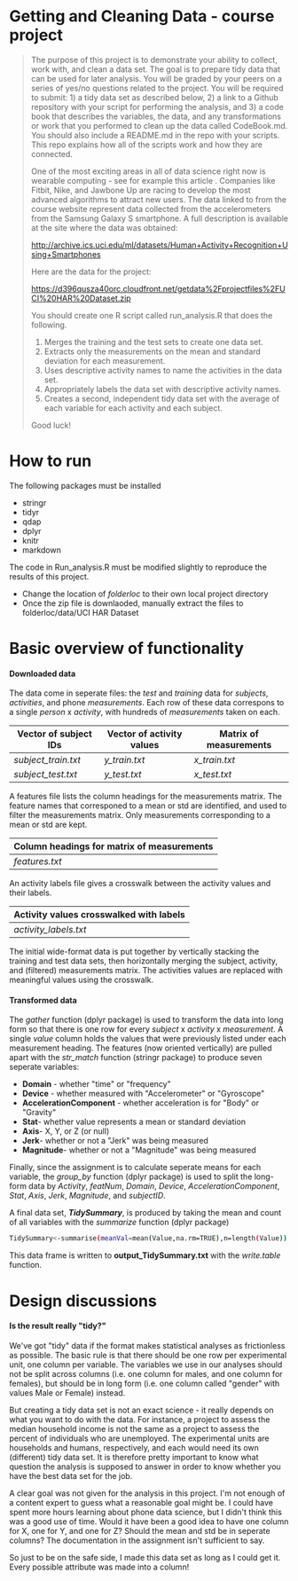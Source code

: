 # Getting and Cleaning Data - course project

> The purpose of this project is to demonstrate your ability to collect, work with, and clean a data set. The goal is to prepare tidy data that can be used for later analysis. You will be graded by your peers on a series of yes/no questions related to the project. You will be required to submit: 1) a tidy data set as described below, 2) a link to a Github repository with your script for performing the analysis, and 3) a code book that describes the variables, the data, and any transformations or work that you performed to clean up the data called CodeBook.md. You should also include a README.md in the repo with your scripts. This repo explains how all of the scripts work and how they are connected.  
> 
> One of the most exciting areas in all of data science right now is wearable computing - see for example this article . Companies like Fitbit, Nike, and Jawbone Up are racing to develop the most advanced algorithms to attract new users. The data linked to from the course website represent data collected from the accelerometers from the Samsung Galaxy S smartphone. A full description is available at the site where the data was obtained: 
> 
> http://archive.ics.uci.edu/ml/datasets/Human+Activity+Recognition+Using+Smartphones 
> 
> Here are the data for the project: 
> 
> https://d396qusza40orc.cloudfront.net/getdata%2Fprojectfiles%2FUCI%20HAR%20Dataset.zip 
> 
> You should create one R script called run_analysis.R that does the following. 
> 
> 1. Merges the training and the test sets to create one data set.
> 2. Extracts only the measurements on the mean and standard deviation for each measurement.
> 3. Uses descriptive activity names to name the activities in the data set.
> 4. Appropriately labels the data set with descriptive activity names.
> 5. Creates a second, independent tidy data set with the average of each variable for each activity and each subject. 
> 
> Good luck!

# How to run
The following packages must be installed 
 - stringr
 - tidyr
 - qdap
 - dplyr
 - knitr
 - markdown 
 
The code in Run_analysis.R must be modified slightly to reproduce the results of this project.
 - Change the location of _folderloc_ to their own local project directory
 - Once the zip file is downlaoded, manually extract the files to
folderloc/data/UCI HAR Dataset

# Basic overview of functionality 
#### Downloaded data
The data come in seperate files: the _test_ and _training_ data for _subjects_, _activities_, and phone _measurements_.  Each row of these data correspons to a single _person_ x _activity_, with hundreds of _measurements_ taken on each.   

| Vector of subject IDs | Vector of activity values | Matrix of measurements |
|--------------------|----------------------|------------------------|
| _subject_train.txt_     | _y_train.txt_        | _x_train.txt_          |
| _subject_test.txt_          | _y_test.txt_            | _x_test.txt_              |

A features file lists the column headings for the measurements matrix. The feature names that corresponed to a mean or std are identified, and used to filter the measurements matrix.  Only measurements corresponding to a mean or std are kept.

| Column headings for matrix of measurements | 
|--------------------|
| _features.txt_ | 

An activity labels file gives a crosswalk between the activity values and their labels.

| Activity values crosswalked with labels|  
|--------------------|
|_activity_labels.txt_ | 

The initial wide-format data is put together by vertically stacking the training and test data sets, then horizontally merging the subject, activity, and (filtered) measurements matrix.  The activities values are replaced with meaningful values using the crosswalk.

#### Transformed data
The _gather_ function (dplyr package) is used to transform the data into long form so that there is one row for every _subject_ x _activity_ x _measurement_. A single _value_ column holds the values that were previously listed under each measurement heading.  The features (now oriented vertically) are pulled apart with the _str_match_ function (stringr package) to produce seven seperate variables:

 - **Domain** - whether "time" or "frequency"
 - **Device** - whether measured with "Accelerometer" or "Gyroscope"
 - **AccelerationComponent** - whether acceleration is for "Body" or "Gravity"
 - **Stat**- whether value represents a mean or standard deviation
 - **Axis**- X, Y, or Z (or null)
 - **Jerk**- whether or not a "Jerk" was being measured
 - **Magnitude**- whether or not a "Magnitude" was being measured

Finally, since the assignment is to calculate seperate means for each variable, the _group_by_ function (dplyr package) is used to split the long-form data by _Activity_, _featNum_, _Domain_, _Device_, _AccelerationComponent_, _Stat_, _Axis_, _Jerk_, _Magnitude_, and _subjectID_.

A final data set, **_TidySummary_**, is produced by taking the mean and count of all variables with the _summarize_ function (dplyr package) 
```sh
TidySummary<-summarise(meanVal=mean(Value,na.rm=TRUE),n=length(Value))
```
This data frame is written to **output_TidySummary.txt** with the _write.table_ function.

# Design discussions 

#### Is the result really "tidy?"
We've got "tidy" data if the format makes statistical analyses as frictionless as possible.  The basic rule is that there should be one row per experimental unit, one column per variable.  The variables we use in our analyses should not be split across columns (i.e. one column for males, and one column for females), but should be in long form (i.e. one column called "gender" with values Male or Female) instead.  

But creating a tidy data set is not an exact science - it really depends on what you want to do with the data.  For instance, a project to assess the median household income is not the same as a project to assess the percent of individuals who are unemployed.  The experimental units are households and humans, respectively, and each would need its own (different) tidy data set.  It is therefore pretty important to know what question the analysis is supposed to answer in order to know whether you have the best data set for the job.

A clear goal was not given for the analysis in this project.  I'm not enough of a content expert to guess what a reasonable goal might be.  I could have spent more hours learning about phone data science, but I didn't think this was a good use of time.  Would it have been a good idea to have one column for X, one for Y, and one for Z?  Should the mean and std be in seperate columns?  The documentation in the assignment isn't sufficient to say.  

So just to be on the safe side, I made this data set as long as I could get it.  Every possible attribute was made into a column! 

